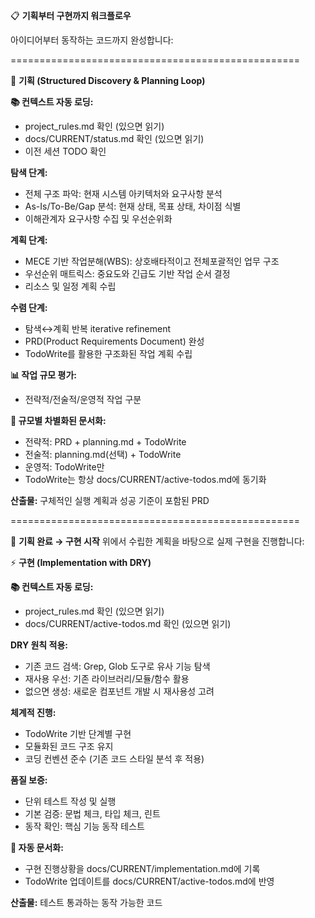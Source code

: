 📋 **기획부터 구현까지 워크플로우**

아이디어부터 동작하는 코드까지 완성합니다:


==================================================

🎯 **기획 (Structured Discovery & Planning Loop)**

**📚 컨텍스트 자동 로딩:**
- project_rules.md 확인 (있으면 읽기)
- docs/CURRENT/status.md 확인 (있으면 읽기)
- 이전 세션 TODO 확인

**탐색 단계:**
- 전체 구조 파악: 현재 시스템 아키텍처와 요구사항 분석
- As-Is/To-Be/Gap 분석: 현재 상태, 목표 상태, 차이점 식별
- 이해관계자 요구사항 수집 및 우선순위화

**계획 단계:**
- MECE 기반 작업분해(WBS): 상호배타적이고 전체포괄적인 업무 구조
- 우선순위 매트릭스: 중요도와 긴급도 기반 작업 순서 결정
- 리소스 및 일정 계획 수립

**수렴 단계:**
- 탐색↔계획 반복 iterative refinement
- PRD(Product Requirements Document) 완성
- TodoWrite를 활용한 구조화된 작업 계획 수립

**📊 작업 규모 평가:**
- 전략적/전술적/운영적 작업 구분

**💾 규모별 차별화된 문서화:**
- 전략적: PRD + planning.md + TodoWrite
- 전술적: planning.md(선택) + TodoWrite
- 운영적: TodoWrite만
- TodoWrite는 항상 docs/CURRENT/active-todos.md에 동기화

**산출물:** 구체적인 실행 계획과 성공 기준이 포함된 PRD

==================================================


📍 **기획 완료 → 구현 시작**
위에서 수립한 계획을 바탕으로 실제 구현을 진행합니다:

⚡ **구현 (Implementation with DRY)**

**📚 컨텍스트 자동 로딩:**
- project_rules.md 확인 (있으면 읽기)
- docs/CURRENT/active-todos.md 확인 (있으면 읽기)

**DRY 원칙 적용:**
- 기존 코드 검색: Grep, Glob 도구로 유사 기능 탐색
- 재사용 우선: 기존 라이브러리/모듈/함수 활용
- 없으면 생성: 새로운 컴포넌트 개발 시 재사용성 고려

**체계적 진행:**
- TodoWrite 기반 단계별 구현
- 모듈화된 코드 구조 유지
- 코딩 컨벤션 준수 (기존 코드 스타일 분석 후 적용)

**품질 보증:**
- 단위 테스트 작성 및 실행
- 기본 검증: 문법 체크, 타입 체크, 린트
- 동작 확인: 핵심 기능 동작 테스트

**💾 자동 문서화:**
- 구현 진행상황을 docs/CURRENT/implementation.md에 기록
- TodoWrite 업데이트를 docs/CURRENT/active-todos.md에 반영

**산출물:** 테스트 통과하는 동작 가능한 코드